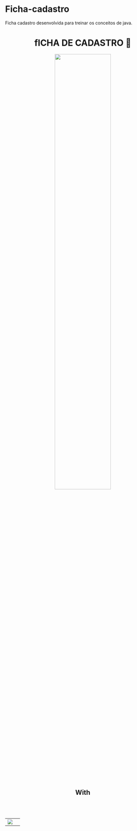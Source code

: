 # Ficha-cadastro
Ficha cadastro desenvolvida  para treinar os conceitos de java.

<h1  align="center">fICHA DE CADASTRO 🙂</H1>

  <div align="center">
<img src="https://media.giphy.com/media/eAhFeqhdwhoduvAbon/giphy.gif" style="width: 60%;">
 

</div>


<h2  align="center"> With <h2>
<br>
<table align="center" style=" width: 60%" >
  
     
<td align="center">
  <img  src="https://img.shields.io/badge/Java-5B4638?style=for-the-badge&logo=java&logoColor=white">
    <td align="center">  
 
</table>

<br>
